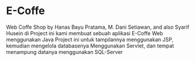 # E-Coffe
Web Coffe Shop by Hanas Bayu Pratama, M. Dani Setiawan, and also Syarif Husein
di Project ini kami membuat sebuah aplikasi E-Coffe Web menggunakan Java
Project ini untuk tampilannya menggunakan JSP, kemudian mengelola databasenya Menggunakan Servlet, dan tempat menampung datanya menggunakan SQL-Server 
